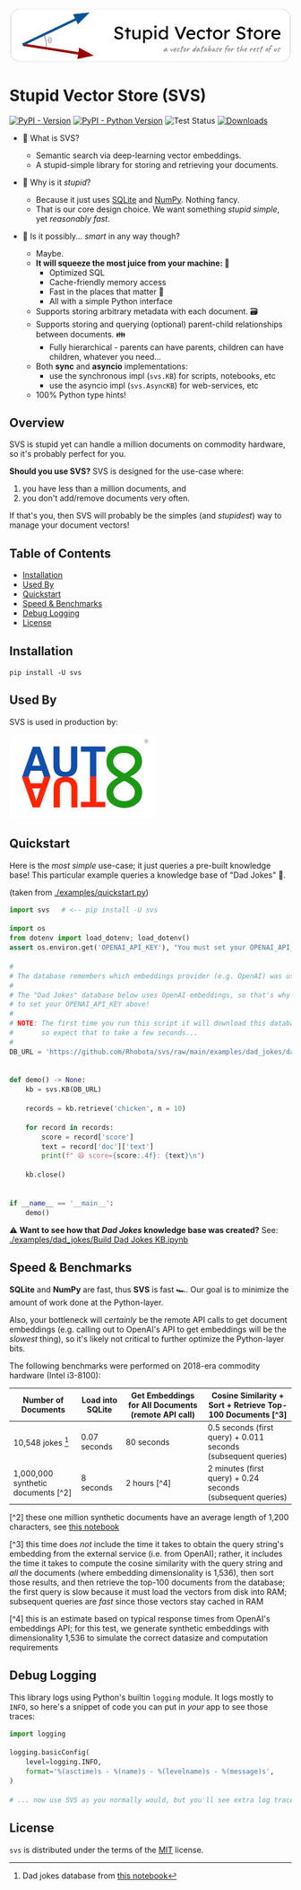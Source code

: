 ![SVS Logo](https://raw.githubusercontent.com/Rhobota/svs/main/logos/svs.png)

# Stupid Vector Store (SVS)

[![PyPI - Version](https://img.shields.io/pypi/v/svs.svg)](https://pypi.org/project/svs)
[![PyPI - Python Version](https://img.shields.io/pypi/pyversions/svs.svg)](https://pypi.org/project/svs)
![Test Status](https://github.com/Rhobota/svs/actions/workflows/test.yml/badge.svg?branch=main)
[![Downloads](https://static.pepy.tech/badge/svs)](https://pepy.tech/project/svs)

- 🤔 What is SVS?
  - Semantic search via deep-learning vector embeddings.
  - A stupid-simple library for storing and retrieving your documents.

- 💩 Why is it _stupid_?
  - Because it just uses [SQLite](https://www.sqlite.org/) and [NumPy](https://numpy.org/). Nothing fancy.
  - That is our core design choice. We want something _stupid simple_, yet _reasonably fast_.

- 🧠 Is it possibly... _smart_ in any way though?
  - Maybe.
  - **It will squeeze the most juice from your machine: 🍊**
     - Optimized SQL
     - Cache-friendly memory access
     - Fast in the places that matter 🚀
     - All with a simple Python interface
  - Supports storing arbitrary metadata with each document. 🗃️
  - Supports storing and querying (optional) parent-child relationships between documents. 👪
     - Fully hierarchical - parents can have parents, children can have children, whatever you need...
  - Both **sync** and **asyncio** implementations:
     - use the synchronous impl (`svs.KB`) for scripts, notebooks, etc
     - use the asyncio impl (`svs.AsyncKB`) for web-services, etc
  - 100% Python type hints!

## Overview

SVS is stupid yet can handle a million documents on commodity hardware, so it's probably perfect for you.

**Should you use SVS?** SVS is designed for the use-case where:
 1. you have less than a million documents, and
 2. you don't add/remove documents very often.

If that's you, then SVS will probably be the simples (and _stupidest_) way to manage your document vectors!

## Table of Contents

- [Installation](#installation)
- [Used By](#used-by)
- [Quickstart](#quickstart)
- [Speed & Benchmarks](#speed--benchmarks)
- [Debug Logging](#debug-logging)
- [License](#license)

## Installation

```console
pip install -U svs
```

## Used By

SVS is used in production by:

[![AutoAuto](https://raw.githubusercontent.com/Rhobota/svs/main/logos/autoauto.png)](https://www.autoauto.ai/)

## Quickstart

Here is the _most simple_ use-case; it just queries a pre-built knowledge base!
This particular example queries a knowledge base of "Dad Jokes" 🤩.

(taken from [./examples/quickstart.py](./examples/quickstart.py))

```python
import svs   # <-- pip install -U svs

import os
from dotenv import load_dotenv; load_dotenv()
assert os.environ.get('OPENAI_API_KEY'), "You must set your OPENAI_API_KEY environment variable!"

#
# The database remembers which embeddings provider (e.g. OpenAI) was used.
#
# The "Dad Jokes" database below uses OpenAI embeddings, so that's why you had
# to set your OPENAI_API_KEY above!
#
# NOTE: The first time you run this script it will download this database,
#       so expect that to take a few seconds...
#
DB_URL = 'https://github.com/Rhobota/svs/raw/main/examples/dad_jokes/dad_jokes.sqlite.gz'


def demo() -> None:
    kb = svs.KB(DB_URL)

    records = kb.retrieve('chicken', n = 10)

    for record in records:
        score = record['score']
        text = record['doc']['text']
        print(f" 😆 score={score:.4f}: {text}\n")

    kb.close()


if __name__ == '__main__':
    demo()
```

⚠️ **Want to see how that _Dad Jokes_ knowledge base was created?** See: [./examples/dad_jokes/Build Dad Jokes KB.ipynb](<./examples/dad_jokes/Build Dad Jokes KB.ipynb>)

## Speed & Benchmarks

**SQLite** and **NumPy** are fast, thus **SVS** is fast 🏎️. Our goal is to minimize the amount of work done at the Python-layer.

Also, your bottleneck will *certainly* be the remote API calls to get document embeddings (e.g. calling out to OpenAI's API to get embeddings will be the _slowest_ thing), so it's likely not critical to further optimize the Python-layer bits.

The following benchmarks were performed on 2018-era commodity hardware (Intel i3-8100):

| Number of Documents                | Load into SQLite | Get Embeddings for All Documents (remote API call) | Cosine Similarity + Sort + Retrieve Top-100 Documents [^3]     |
| ---------------------------------- | ---------------- | -------------------------------------------------- | -------------------------------------------------------------- |
| 10,548 jokes [^1]                  | 0.07 seconds     | 80 seconds                                         | 0.5 seconds (first query) + 0.011 seconds (subsequent queries) |
| 1,000,000 synthetic documents [^2] | 8 seconds        | 2 hours [^4]                                       | 2 minutes (first query) + 0.24 seconds (subsequent queries)    |

[^1]: Dad jokes database from [this notebook](<./examples/dad_jokes/Build Dad Jokes KB.ipynb>)

[^2] these one million synthetic documents have an average length of 1,200 characters, see [this notebook](<./examples/One Million Documents Benchmark.ipynb>)

[^3] this time does _not_ include the time it takes to obtain the query string's embedding from the external service (i.e. from OpenAI); rather, it includes the time it takes to compute the cosine similarity with the query string and _all_ the documents (where embedding dimensionality is 1,536), then sort those results, and then retrieve the top-100 documents from the database; the first query is slow because it must load the vectors from disk into RAM; subsequent queries are _fast_ since those vectors stay cached in RAM

[^4] this is an estimate based on typical response times from OpenAI's embeddings API; for this test, we generate synthetic embeddings with dimensionality 1,536 to simulate the correct datasize and computation requirements

## Debug Logging

This library logs using Python's builtin `logging` module. It logs mostly to `INFO`, so here's a snippet of code you can put in _your_ app to see those traces:

```python
import logging

logging.basicConfig(
    level=logging.INFO,
    format='%(asctime)s - %(name)s - %(levelname)s - %(message)s',
)

# ... now use SVS as you normally would, but you'll see extra log traces!
```

## License

`svs` is distributed under the terms of the [MIT](https://spdx.org/licenses/MIT.html) license.
